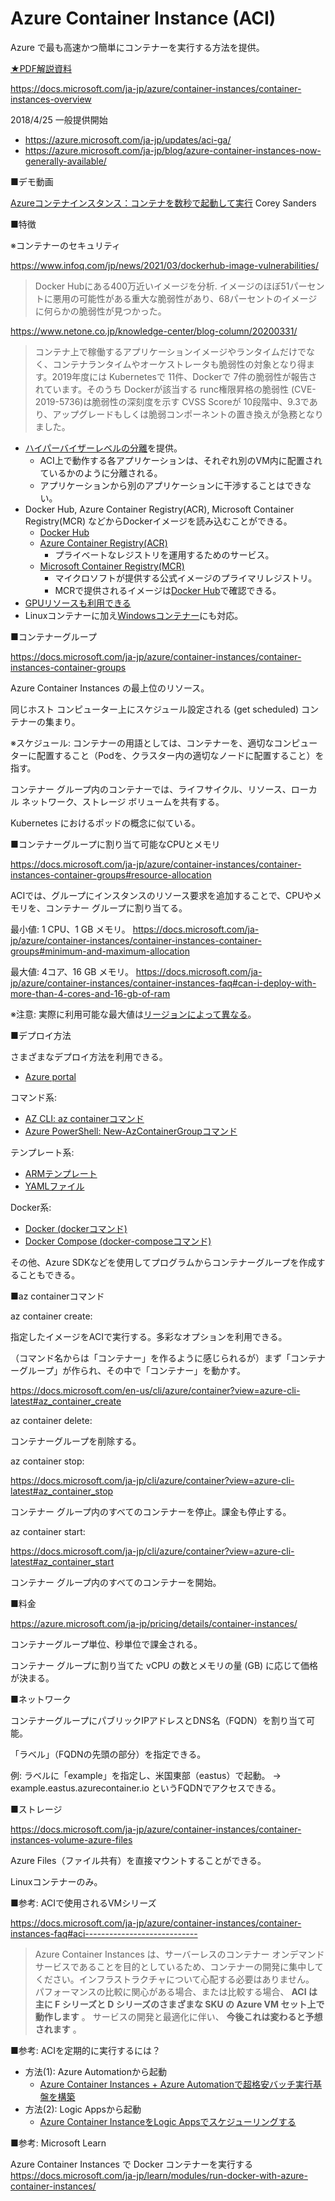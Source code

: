 # Azure Container Instance (ACI)

Azure で最も高速かつ簡単にコンテナーを実行する方法を提供。

[★PDF解説資料](../AZ-104-2023/pdf/コンテナーのサービス.pdf)

https://docs.microsoft.com/ja-jp/azure/container-instances/container-instances-overview

2018/4/25 一般提供開始 
- https://azure.microsoft.com/ja-jp/updates/aci-ga/
- https://azure.microsoft.com/ja-jp/blog/azure-container-instances-now-generally-available/

■デモ動画

[Azureコンテナインスタンス：コンテナを数秒で起動して実行](https://www.youtube.com/watch?v=oTM3xDpTrBE)
Corey Sanders


■特徴

※コンテナーのセキュリティ

https://www.infoq.com/jp/news/2021/03/dockerhub-image-vulnerabilities/

> Docker Hubにある400万近いイメージを分析. イメージのほぼ51パーセントに悪用の可能性がある重大な脆弱性があり、68パーセントのイメージに何らかの脆弱性が見つかった。

https://www.netone.co.jp/knowledge-center/blog-column/20200331/

> コンテナ上で稼働するアプリケーションイメージやランタイムだけでなく、コンテナランタイムやオーケストレータも脆弱性の対象となり得ます。2019年度には Kubernetesで 11件、Dockerで 7件の脆弱性が報告されています。そのうち Dockerが該当する runc権限昇格の脆弱性 (CVE-2019-5736)は脆弱性の深刻度を示す CVSS Scoreが 10段階中、9.3であり、アップグレードもしくは脆弱コンポーネントの置き換えが急務となりました。

- [ハイパーバイザーレベルの分離](https://docs.microsoft.com/ja-jp/azure/container-instances/container-instances-overview#hypervisor-level-security)を提供。
  - ACI上で動作する各アプリケーションは、それぞれ別のVM内に配置されているかのように分離される。
  - アプリケーションから別のアプリケーションに干渉することはできない。
- Docker Hub, Azure Container Registry(ACR), Microsoft Container Registry(MCR) などからDockerイメージを読み込むことができる。
  - [Docker Hub](https://hub.docker.com/)
  - [Azure Container Registry(ACR)](https://docs.microsoft.com/ja-jp/azure/container-registry/)
    - プライベートなレジストリを運用するためのサービス。
  - [Microsoft Container Registry(MCR)](https://github.com/microsoft/containerregistry)
    - マイクロソフトが提供する公式イメージのプライマリレジストリ。
    - MCRで提供されるイメージは[Docker Hub](https://hub.docker.com/publishers/microsoftowner)で確認できる。
- [GPUリソースも利用できる](https://docs.microsoft.com/ja-jp/azure/container-instances/container-instances-gpu)
- Linuxコンテナーに加え[Windowsコンテナー](https://docs.microsoft.com/ja-jp/dotnet/architecture/modernize-with-azure-containers/modernize-existing-apps-to-cloud-optimized/when-to-deploy-windows-containers-to-azure-container-instances-aci)にも対応。

■コンテナーグループ

https://docs.microsoft.com/ja-jp/azure/container-instances/container-instances-container-groups

Azure Container Instances の最上位のリソース。

同じホスト コンピューター上にスケジュール設定される (get scheduled) コンテナーの集まり。 

※スケジュール: コンテナーの用語としては、コンテナーを、適切なコンピューターに配置すること（Podを、クラスター内の適切なノードに配置すること）を指す。

コンテナー グループ内のコンテナーでは、ライフサイクル、リソース、ローカル ネットワーク、ストレージ ボリュームを共有する。

Kubernetes におけるポッドの概念に似ている。

■コンテナーグループに割り当て可能なCPUとメモリ

https://docs.microsoft.com/ja-jp/azure/container-instances/container-instances-container-groups#resource-allocation

ACIでは、グループにインスタンスのリソース要求を追加することで、CPUやメモリを、コンテナー グループに割り当てる。

最小値: 1 CPU、1 GB メモリ。
https://docs.microsoft.com/ja-jp/azure/container-instances/container-instances-container-groups#minimum-and-maximum-allocation

最大値: 4コア、16 GB メモリ。
https://docs.microsoft.com/ja-jp/azure/container-instances/container-instances-faq#can-i-deploy-with-more-than-4-cores-and-16-gb-of-ram

※注意: 実際に利用可能な最大値は[リージョンによって異なる](https://docs.microsoft.com/ja-jp/azure/container-instances/container-instances-region-availability)。

■デプロイ方法

さまざまなデプロイ方法を利用できる。

- [Azure portal](https://docs.microsoft.com/ja-jp/azure/container-instances/container-instances-quickstart-portal)

コマンド系:
- [AZ CLI: az containerコマンド](https://docs.microsoft.com/ja-jp/azure/container-instances/container-instances-quickstart)
- [Azure PowerShell: New-AzContainerGroupコマンド](https://docs.microsoft.com/ja-jp/azure/container-instances/container-instances-quickstart-powershell)

テンプレート系:
- [ARMテンプレート](https://docs.microsoft.com/ja-jp/azure/container-instances/container-instances-quickstart-template)
- [YAMLファイル](https://docs.microsoft.com/ja-jp/azure/container-instances/container-instances-reference-yaml)

Docker系:
- [Docker (dockerコマンド)](https://docs.microsoft.com/ja-jp/azure/container-instances/quickstart-docker-cli)
- [Docker Compose (docker-composeコマンド)](https://docs.microsoft.com/ja-jp/azure/container-instances/tutorial-docker-compose)

その他、Azure SDKなどを使用してプログラムからコンテナーグループを作成することもできる。

■az containerコマンド

az container create:

指定したイメージをACIで実行する。多彩なオプションを利用できる。

（コマンド名からは「コンテナー」を作るように感じられるが）まず「コンテナーグループ」が作られ、その中で「コンテナー」を動かす。

https://docs.microsoft.com/en-us/cli/azure/container?view=azure-cli-latest#az_container_create

az container delete:

コンテナーグループを削除する。

az container stop:

https://docs.microsoft.com/ja-jp/cli/azure/container?view=azure-cli-latest#az_container_stop

コンテナー グループ内のすべてのコンテナーを停止。課金も停止する。

az container start:

https://docs.microsoft.com/ja-jp/cli/azure/container?view=azure-cli-latest#az_container_start

コンテナー グループ内のすべてのコンテナーを開始。

■料金

https://azure.microsoft.com/ja-jp/pricing/details/container-instances/

コンテナーグループ単位、秒単位で課金される。

コンテナー グループに割り当てた vCPU の数とメモリの量 (GB) に応じて価格が決まる。

■ネットワーク

コンテナーグループにパブリックIPアドレスとDNS名（FQDN）を割り当て可能。

「ラベル」（FQDNの先頭の部分）を指定できる。

例: ラベルに「example」を指定し、米国東部（eastus）で起動。
→ example.eastus.azurecontainer.io というFQDNでアクセスできる。

■ストレージ

https://docs.microsoft.com/ja-jp/azure/container-instances/container-instances-volume-azure-files

Azure Files（ファイル共有）を直接マウントすることができる。

Linuxコンテナーのみ。

■参考: ACIで使用されるVMシリーズ

https://docs.microsoft.com/ja-jp/azure/container-instances/container-instances-faq#aci----------------------------

> Azure Container Instances は、サーバーレスのコンテナー オンデマンド サービスであることを目的としているため、コンテナーの開発に集中してください。インフラストラクチャについて心配する必要はありません。 パフォーマンスの比較に関心がある場合、または比較する場合、 **ACI は主に F シリーズと D シリーズのさまざまな SKU の Azure VM セット上で動作します** 。 サービスの開発と最適化に伴い、 **今後これは変わると予想されます** 。

■参考: ACIを定期的に実行するには？

- 方法(1): Azure Automationから起動
  - [Azure Container Instances + Azure Automationで超格安バッチ実行基盤を構築](https://tech-lab.sios.jp/archives/19859)
- 方法(2): Logic Appsから起動
  - [Azure Container InstanceをLogic Appsでスケジューリングする](https://yolo-kiyoshi.com/2021/02/04/post-2586/)

■参考: Microsoft Learn

Azure Container Instances で Docker コンテナーを実行する
https://docs.microsoft.com/ja-jp/learn/modules/run-docker-with-azure-container-instances/
